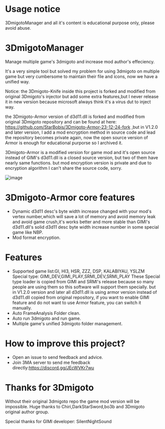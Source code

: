 # Usage notice
3DmigotoManager and all it's content is educational purpose only, please avoid abuse.

# 3DmigotoManager
Manage multiple game's 3dmigoto and increase mod author's effeciency.

It's a very simple tool but solved my problem for using 3dmigoto on multiple game 
but very cumbersome to maintain their file and icons, now we have a unified way.

Notice: the 3Dmigoto-Knife inside this project is forked and modified from original 3Dmigoto's injector but add some extra features,but I never release it in new version because microsoft always think it's a virus dut to inject way.

the 3Dmigoto-Armor version of d3d11.dll is forked and modified from original 3Dmigoto repository and can be found at here: https://github.com/StarBobis/3Dmigoto-Armor-23-12-24-fork ,but in V1.2.0 and later version, I add a mod encryption method in source code and lead the repository becomes private again, 
now the open source version of Armor is enough for educational purporse so I archived it.

3Dmigoto-Armor is a modified version for game mod and it's open source instead of GIMI's d3d11.dll is a closed source version, but two of them have nearly same functions.
but mod encryption version is private and due to encryption algorithm I can't share the source code, sorry.

![image](https://github.com/StarBobis/3DmigotoManager/assets/151726114/4224c3cf-413d-4666-a53b-6d6103468f60)
# 3Dmigoto-Armor core features
- Dynamic d3d11 desc's byte width increase changed with your mod's vertex number,which will save a lot of memory and avoid memory leak and avoid game crush,it's works better and more stable than GIMI's d3d11.dll's solid d3d11 desc byte width increase number in some special game like NBP.
- Mod format encryption.

# Features
- Supported game list:GI, HI3, HSR, ZZZ, DSP, KALABIYAU, YSLZM
Special type: GIMI_DEV,GIMI_PLAY,SRMI_DEV,SRMI_PLAY 
These Special type loader is copied from GIMI and SRMI's release because so many people are using them so this software will support them specially.
but in V1.2.0 version and later all d3d11.dll is using armor version instead of d3d11.dll copied from original repository,
if you want to enable GIMI feature and do not want to use Armor feature, you can switch it manually.
- Auto FrameAnalysis Folder clean.
- Auto run 3dmigoto and run game.
- Multiple game's unified 3dmigoto folder management.

# How to improve this project?
- Open an issue to send feedback and advice.
- Join 3MA server to send me feedback directly:https://discord.gg/JEcWVKr7wu

# Thanks for 3Dmigoto
Without their original 3dmigoto repo the game mod version will be impossible. Huge thanks to Chiri,DarkStarSword,bo3b and 3Dmigoto original author group.

Special thanks for GIMI developer: SilentNightSound
